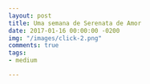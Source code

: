 ```yaml
---
layout: post
title: Uma semana de Serenata de Amor
date: 2017-01-16 00:00:00 -0200
img: "/images/click-2.png"
comments: true
tags:
- medium

---
```

